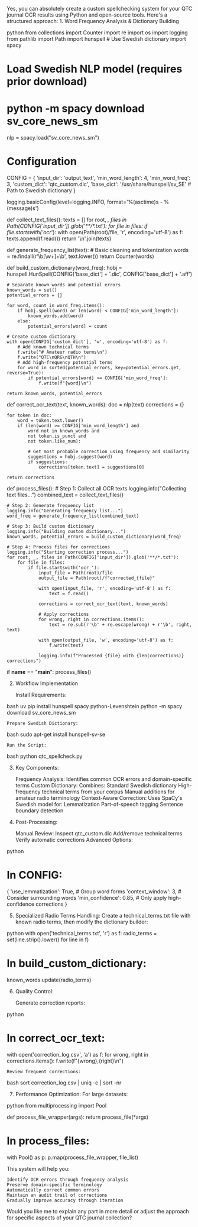 Yes, you can absolutely create a custom spellchecking system for your QTC journal OCR results using Python and open-source tools. Here's a structured approach: 1. Word Frequency Analysis & Dictionary Building

python
from collections import Counter
import re
import os
import logging
from pathlib import Path
import hunspell  # Use Swedish dictionary
import spacy

# Load Swedish NLP model (requires prior download)
# python -m spacy download sv_core_news_sm
nlp = spacy.load("sv_core_news_sm")

# Configuration
CONFIG = {
    'input_dir': 'output_text',
    'min_word_length': 4,
    'min_word_freq': 3,
    'custom_dict': 'qtc_custom.dic',
    'base_dict': '/usr/share/hunspell/sv_SE'  # Path to Swedish dictionary
}

logging.basicConfig(level=logging.INFO, format='%(asctime)s - %(message)s')

def collect_text_files():
    texts = []
    for root, _, files in Path(CONFIG['input_dir']).glob('**/*.txt'):
        for file in files:
            if file.startswith('ocr_'):
                with open(Path(root)/file, 'r', encoding='utf-8') as f:
                    texts.append(f.read())
    return '\n'.join(texts)

def generate_frequency_list(text):
    # Basic cleaning and tokenization
    words = re.findall(r'\b[\w+]+\b', text.lower())
    return Counter(words)

def build_custom_dictionary(word_freq):
    hobj = hunspell.HunSpell(CONFIG['base_dict'] + '.dic', CONFIG['base_dict'] + '.aff')
    
    # Separate known words and potential errors
    known_words = set()
    potential_errors = {}
    
    for word, count in word_freq.items():
        if hobj.spell(word) or len(word) < CONFIG['min_word_length']:
            known_words.add(word)
        else:
            potential_errors[word] = count
    
    # Create custom dictionary
    with open(CONFIG['custom_dict'], 'w', encoding='utf-8') as f:
        # Add known technical terms
        f.write("# Amateur radio terms\n")
        f.write("QTC\nQRG\nQTH\n")
        # Add high-frequency potential terms
        for word in sorted(potential_errors, key=potential_errors.get, reverse=True):
            if potential_errors[word] >= CONFIG['min_word_freq']:
                f.write(f"{word}\n")
    
    return known_words, potential_errors

def correct_ocr_text(text, known_words):
    doc = nlp(text)
    corrections = {}
    
    for token in doc:
        word = token.text.lower()
        if (len(word) >= CONFIG['min_word_length'] and 
            word not in known_words and 
            not token.is_punct and 
            not token.like_num):
            
            # Get most probable correction using frequency and similarity
            suggestions = hobj.suggest(word)
            if suggestions:
                corrections[token.text] = suggestions[0]
    
    return corrections

def process_files():
    # Step 1: Collect all OCR texts
    logging.info("Collecting text files...")
    combined_text = collect_text_files()
    
    # Step 2: Generate frequency list
    logging.info("Generating frequency list...")
    word_freq = generate_frequency_list(combined_text)
    
    # Step 3: Build custom dictionary
    logging.info("Building custom dictionary...")
    known_words, potential_errors = build_custom_dictionary(word_freq)
    
    # Step 4: Process files for corrections
    logging.info("Starting correction process...")
    for root, _, files in Path(CONFIG['input_dir']).glob('**/*.txt'):
        for file in files:
            if file.startswith('ocr_'):
                input_file = Path(root)/file
                output_file = Path(root)/f"corrected_{file}"
                
                with open(input_file, 'r', encoding='utf-8') as f:
                    text = f.read()
                
                corrections = correct_ocr_text(text, known_words)
                
                # Apply corrections
                for wrong, right in corrections.items():
                    text = re.sub(r'\b' + re.escape(wrong) + r'\b', right, text)
                
                with open(output_file, 'w', encoding='utf-8') as f:
                    f.write(text)
                
                logging.info(f"Processed {file} with {len(corrections)} corrections")

if __name__ == "__main__":
    process_files()

2. Workflow Implementation

    Install Requirements:

bash
uv pip install hunspell spacy python-Levenshtein
python -m spacy download sv_core_news_sm

    Prepare Swedish Dictionary:

bash
sudo apt-get install hunspell-sv-se

    Run the Script:

bash
python qtc_spellcheck.py

3. Key Components:

    Frequency Analysis: Identifies common OCR errors and domain-specific terms
    Custom Dictionary: Combines:
        Standard Swedish dictionary
        High-frequency technical terms from your corpus
        Manual additions for amateur radio terminology
    Context-Aware Correction: Uses SpaCy's Swedish model for:
        Lemmatization
        Part-of-speech tagging
        Sentence boundary detection

4. Post-Processing:

    Manual Review:
        Inspect qtc_custom.dic
        Add/remove technical terms
        Verify automatic corrections
    Advanced Options:

python
# In CONFIG:
{
    'use_lemmatization': True,  # Group word forms
    'context_window': 3,        # Consider surrounding words
    'min_confidence': 0.85,    # Only apply high-confidence corrections
}

5. Specialized Radio Terms Handling: Create a technical_terms.txt file with known radio terms, then modify the dictionary builder:

python
with open('technical_terms.txt', 'r') as f:
    radio_terms = set(line.strip().lower() for line in f)

# In build_custom_dictionary:
known_words.update(radio_terms)

6. Quality Control:

    Generate correction reports:

python
# In correct_ocr_text:
with open('correction_log.csv', 'a') as f:
    for wrong, right in corrections.items():
        f.write(f"{wrong},{right}\n")

    Review frequent corrections:

bash
sort correction_log.csv | uniq -c | sort -nr

7. Performance Optimization: For large datasets:

python
from multiprocessing import Pool

def process_file_wrapper(args):
    return process_file(*args)

# In process_files:
with Pool() as p:
    p.map(process_file_wrapper, file_list)

This system will help you:

    Identify OCR errors through frequency analysis
    Preserve domain-specific terminology
    Automatically correct common errors
    Maintain an audit trail of corrections
    Gradually improve accuracy through iteration

Would you like me to explain any part in more detail or adjust the approach for specific aspects of your QTC journal collection?
